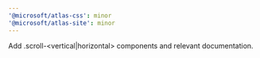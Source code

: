 ```yaml
---
'@microsoft/atlas-css': minor
'@microsoft/atlas-site': minor
---
```


Add .scroll-<vertical|horizontal> components and relevant documentation.
